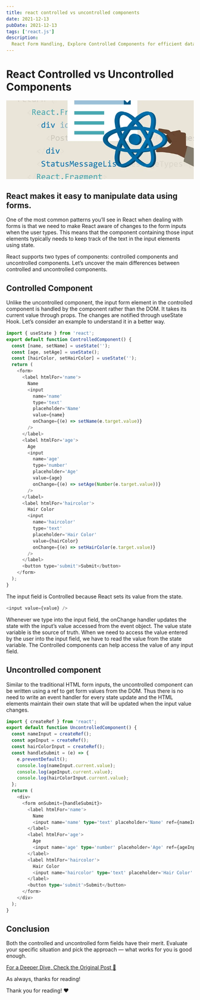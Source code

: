 ```yaml
---
title: react controlled vs uncontrolled components
date: 2021-12-13
pubDate: 2021-12-13
tags: ['react.js']
description:
  React Form Handling, Explore Controlled Components for efficient data manipulation in React.
---
```


# React Controlled vs Uncontrolled Components

![Alt text](/images/react-controlled-vs-uncontrolled-components.png)

## React makes it easy to manipulate data using forms.

One of the most common patterns you’ll see in React when dealing with forms is that we need to make
React aware of changes to the form inputs when the user types. This means that the component
containing those input elements typically needs to keep track of the text in the input elements
using state.

React supports two types of components: controlled components and uncontrolled components. Let’s
uncover the main differences between controlled and uncontrolled components.

## Controlled Component

Unlike the uncontrolled component, the input form element in the controlled component is handled by
the component rather than the DOM. It takes its current value through props. The changes are
notified through useState Hook. Let’s consider an example to understand it in a better way.

```javascript
import { useState } from 'react';
export default function ControlledComponent() {
  const [name, setName] = useState('');
  const [age, setAge] = useState();
  const [hairColor, setHairColor] = useState('');
  return (
    <form>
      <label htmlFor='name'>
        Name
        <input
          name='name'
          type='text'
          placeholder='Name'
          value={name}
          onChange={(e) => setName(e.target.value)}
        />
      </label>
      <label htmlFor='age'>
        Age
        <input
          name='age'
          type='number'
          placeholder='Age'
          value={age}
          onChange={(e) => setAge(Number(e.target.value))}
        />
      </label>
      <label htmlFor='haircolor'>
        Hair Color
        <input
          name='haircolor'
          type='text'
          placeholder='Hair Color'
          value={hairColor}
          onChange={(e) => setHairColor(e.target.value)}
        />
      </label>
      <button type='submit'>Submit</button>
    </form>
  );
}
```

The input field is Controlled because React sets its value from the state.

```js
<input value={value} />
```

Whenever we type into the input field, the onChange handler updates the state with the input’s value
accessed from the event object. The value state variable is the source of truth. When we need to
access the value entered by the user into the input field, we have to read the value from the state
variable. The Controlled components can help access the value of any input field.

## Uncontrolled component

Similar to the traditional HTML form inputs, the uncontrolled component can be written using a ref
to get form values from the DOM. Thus there is no need to write an event handler for every state
update and the HTML elements maintain their own state that will be updated when the input value
changes.

```ts
import { createRef } from 'react';
export default function UncontrolledComponent() {
  const nameInput = createRef();
  const ageInput = createRef();
  const hairColorInput = createRef();
  const handleSubmit = (e) => {
    e.preventDefault();
    console.log(nameInput.current.value);
    console.log(ageInput.current.value);
    console.log(hairColorInput.current.value);
  };
  return (
    <div>
      <form onSubmit={handleSubmit}>
        <label htmlFor='name'>
          Name
          <input name='name' type='text' placeholder='Name' ref={nameInput} />
        </label>
        <label htmlFor='age'>
          Age
          <input name='age' type='number' placeholder='Age' ref={ageInput} />
        </label>
        <label htmlFor='haircolor'>
          Hair Color
          <input name='haircolor' type='text' placeholder='Hair Color' ref={hairColorInput} />
        </label>
        <button type='submit'>Submit</button>
      </form>
    </div>
  );
}
```

## Conclusion

Both the controlled and uncontrolled form fields have their merit. Evaluate your specific situation
and pick the approach — what works for you is good enough.

[For a Deeper Dive, Check the Original Post 🔗](https://medium.com/@akladyous/react-controlled-vs-uncontrolled-components-c803e197f7d3)

As always, thanks for reading!

Thank you for reading! ❤️
